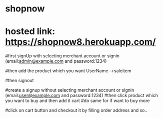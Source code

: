 # shopnow
# hosted link: https://shopnow8.herokuapp.com/


#first signUp with selecting merchant account or signin (email:admin@example.com and password:1234)

#then add the product which you want UserName-->saleitem

#then signout

#create a signup without selecting merchant account or signin (email:user@example.com and password:1234)
#then click product which you want to buy and then add it cart
#do same for if want to buy more


#click on cart button and checkout it by filling order address and so..
